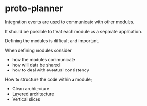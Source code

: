 # proto-planner
Integration events are used to communicate with other modules.

It should be possible to treat each module as a separate application.

Defining the modules is difficult and important.

When defining modules consider
- how the modules communicate
- how will data be shared
- how to deal with eventual consistency

How to structure the code within a module;
- Clean architecture
- Layered architecture
- Vertical slices

